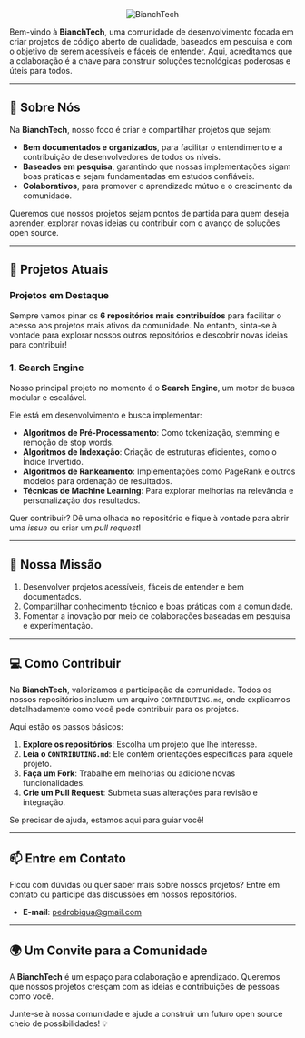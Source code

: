 <div align="center">
  <img src="https://github.com/user-attachments/assets/61d17527-9c9b-4b76-958a-6a38f3be58b0" alt="BianchTech">
</div>

Bem-vindo à **BianchTech**, uma comunidade de desenvolvimento focada em criar projetos de código aberto de qualidade, baseados em pesquisa e com o objetivo de serem acessíveis e fáceis de entender. Aqui, acreditamos que a colaboração é a chave para construir soluções tecnológicas poderosas e úteis para todos.

---

## 🌟 Sobre Nós

Na **BianchTech**, nosso foco é criar e compartilhar projetos que sejam:

- **Bem documentados e organizados**, para facilitar o entendimento e a contribuição de desenvolvedores de todos os níveis.
- **Baseados em pesquisa**, garantindo que nossas implementações sigam boas práticas e sejam fundamentadas em estudos confiáveis.
- **Colaborativos**, para promover o aprendizado mútuo e o crescimento da comunidade.

Queremos que nossos projetos sejam pontos de partida para quem deseja aprender, explorar novas ideias ou contribuir com o avanço de soluções open source.

---

## 🚀 Projetos Atuais

### **Projetos em Destaque**
Sempre vamos pinar os **6 repositórios mais contribuídos** para facilitar o acesso aos projetos mais ativos da comunidade. No entanto, sinta-se à vontade para explorar nossos outros repositórios e descobrir novas ideias para contribuir!

### **1. Search Engine**  
Nosso principal projeto no momento é o **Search Engine**, um motor de busca modular e escalável.  

Ele está em desenvolvimento e busca implementar:  
- **Algoritmos de Pré-Processamento**: Como tokenização, stemming e remoção de stop words.  
- **Algoritmos de Indexação**: Criação de estruturas eficientes, como o Índice Invertido.  
- **Algoritmos de Rankeamento**: Implementações como PageRank e outros modelos para ordenação de resultados.  
- **Técnicas de Machine Learning**: Para explorar melhorias na relevância e personalização dos resultados.  

Quer contribuir? Dê uma olhada no repositório e fique à vontade para abrir uma _issue_ ou criar um _pull request_!

---

## 🎯 Nossa Missão

1. Desenvolver projetos acessíveis, fáceis de entender e bem documentados.  
2. Compartilhar conhecimento técnico e boas práticas com a comunidade.  
3. Fomentar a inovação por meio de colaborações baseadas em pesquisa e experimentação.

---

## 💻 Como Contribuir

Na **BianchTech**, valorizamos a participação da comunidade. Todos os nossos repositórios incluem um arquivo `CONTRIBUTING.md`, onde explicamos detalhadamente como você pode contribuir para os projetos.  

Aqui estão os passos básicos:  

1. **Explore os repositórios**: Escolha um projeto que lhe interesse.  
2. **Leia o `CONTRIBUTING.md`**: Ele contém orientações específicas para aquele projeto.  
3. **Faça um Fork**: Trabalhe em melhorias ou adicione novas funcionalidades.  
4. **Crie um Pull Request**: Submeta suas alterações para revisão e integração.  

Se precisar de ajuda, estamos aqui para guiar você!

---

## 📫 Entre em Contato

Ficou com dúvidas ou quer saber mais sobre nossos projetos? Entre em contato ou participe das discussões em nossos repositórios.

- **E-mail**: [pedrobiqua@gmail.com](mailto:pedrobiqua@gmail.com)

---

## 🌍 Um Convite para a Comunidade

A **BianchTech** é um espaço para colaboração e aprendizado. Queremos que nossos projetos cresçam com as ideias e contribuições de pessoas como você.  

Junte-se à nossa comunidade e ajude a construir um futuro open source cheio de possibilidades! 💡
